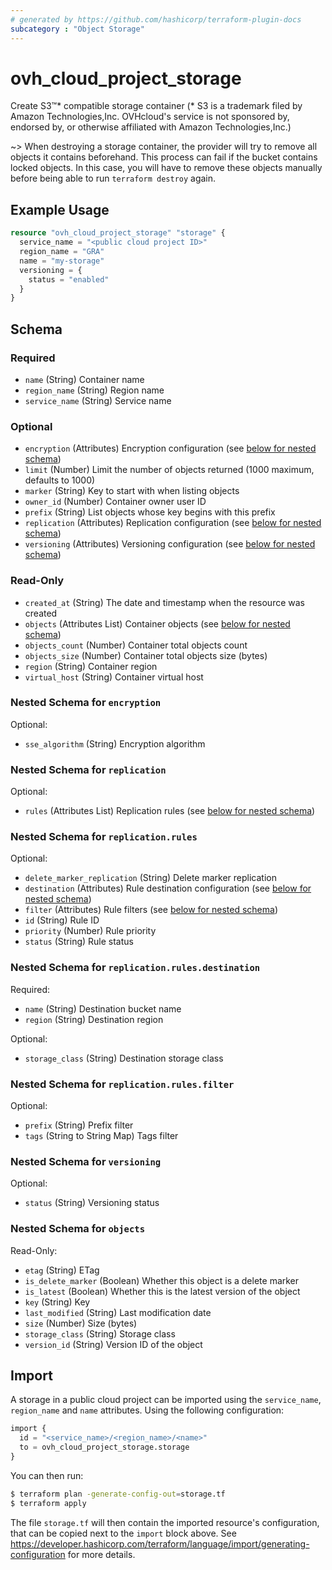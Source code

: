 ```yaml
---
# generated by https://github.com/hashicorp/terraform-plugin-docs
subcategory : "Object Storage"
---
```


# ovh_cloud_project_storage

Create S3™* compatible storage container (* S3 is a trademark filed by Amazon Technologies,Inc. OVHcloud's service is not sponsored by, endorsed by, or otherwise affiliated with Amazon Technologies,Inc.)

~> When destroying a storage container, the provider will try to remove all objects it contains beforehand. This process can fail if the bucket contains locked objects. In this case, you will have to remove these objects manually before being able to run `terraform destroy` again.

## Example Usage

```terraform
resource "ovh_cloud_project_storage" "storage" {
  service_name = "<public cloud project ID>"
  region_name = "GRA"
  name = "my-storage"
  versioning = {
    status = "enabled"
  }
}
```

<!-- schema generated by tfplugindocs -->

## Schema

### Required

- `name` (String) Container name
- `region_name` (String) Region name
- `service_name` (String) Service name

### Optional

- `encryption` (Attributes) Encryption configuration (see [below for nested schema](#nestedatt--encryption))
- `limit` (Number) Limit the number of objects returned (1000 maximum, defaults to 1000)
- `marker` (String) Key to start with when listing objects
- `owner_id` (Number) Container owner user ID
- `prefix` (String) List objects whose key begins with this prefix
- `replication` (Attributes) Replication configuration (see [below for nested schema](#nestedatt--replication))
- `versioning` (Attributes) Versioning configuration (see [below for nested schema](#nestedatt--versioning))

### Read-Only

- `created_at` (String) The date and timestamp when the resource was created
- `objects` (Attributes List) Container objects (see [below for nested schema](#nestedatt--objects))
- `objects_count` (Number) Container total objects count
- `objects_size` (Number) Container total objects size (bytes)
- `region` (String) Container region
- `virtual_host` (String) Container virtual host

<a id="nestedatt--encryption"></a>

### Nested Schema for `encryption`

Optional:

- `sse_algorithm` (String) Encryption algorithm

<a id="nestedatt--replication"></a>

### Nested Schema for `replication`

Optional:

- `rules` (Attributes List) Replication rules (see [below for nested schema](#nestedatt--replication--rules))

<a id="nestedatt--replication--rules"></a>

### Nested Schema for `replication.rules`

Optional:

- `delete_marker_replication` (String) Delete marker replication
- `destination` (Attributes) Rule destination configuration (see [below for nested schema](#nestedatt--replication--rules--destination))
- `filter` (Attributes) Rule filters (see [below for nested schema](#nestedatt--replication--rules--filter))
- `id` (String) Rule ID
- `priority` (Number) Rule priority
- `status` (String) Rule status

<a id="nestedatt--replication--rules--destination"></a>

### Nested Schema for `replication.rules.destination`

Required:

- `name` (String) Destination bucket name
- `region` (String) Destination region

Optional:

- `storage_class` (String) Destination storage class

<a id="nestedatt--replication--rules--filter"></a>

### Nested Schema for `replication.rules.filter`

Optional:

- `prefix` (String) Prefix filter
- `tags` (String to String Map) Tags filter

<a id="nestedatt--versioning"></a>

### Nested Schema for `versioning`

Optional:

- `status` (String) Versioning status

<a id="nestedatt--objects"></a>

### Nested Schema for `objects`

Read-Only:

- `etag` (String) ETag
- `is_delete_marker` (Boolean) Whether this object is a delete marker
- `is_latest` (Boolean) Whether this is the latest version of the object
- `key` (String) Key
- `last_modified` (String) Last modification date
- `size` (Number) Size (bytes)
- `storage_class` (String) Storage class
- `version_id` (String) Version ID of the object

## Import

A storage in a public cloud project can be imported using the `service_name`, `region_name` and `name` attributes. Using the following configuration:

```terraform
import {
  id = "<service_name>/<region_name>/<name>"
  to = ovh_cloud_project_storage.storage
}
```

You can then run:

```bash
$ terraform plan -generate-config-out=storage.tf
$ terraform apply
```

The file `storage.tf` will then contain the imported resource's configuration, that can be copied next to the `import` block above. See https://developer.hashicorp.com/terraform/language/import/generating-configuration for more details.
